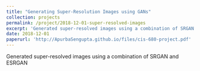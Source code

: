 ```yaml
---
title: "Generating Super-Resolution Images using GANs"
collection: projects
permalink: /project/2018-12-01-super-resolved-images
excerpt: 'Generated super-resolved images using a combination of SRGAN and ESRGAN'
date: 2018-12-01
paperurl: 'http://ApurbaSengupta.github.io/files/cis-680-project.pdf'
---
```

Generated super-resolved images using a combination of SRGAN and ESRGAN
